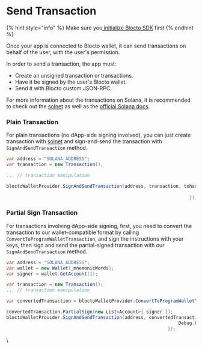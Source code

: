 # Send Transaction

{% hint style="info" %}
Make sure you[ initialize Blocto SDK](getting-started.md) first
{% endhint %}

Once your app is connected to Blocto wallet, it can send transactions on behalf of the user, with the user's permission.

In order to send a transaction, the app must:

* Create an unsigned transaction or transactions.
* Have it be signed by the user's Blocto wallet.
* Send it with Blocto custom JSON-RPC.

For more information about the transactions on Solana, it is recommended to check out the [solnet](https://github.com/bmresearch/Solnet) as well as the [official Solana docs](https://docs.solana.com/developing/programming-model/transactions).

### **Plain Transaction**

For plain transactions (no dApp-side signing involved), you can just create transaction with [solnet](https://github.com/bmresearch/Solnet) and sign-and-send the transaction with `SignAndSendTransaction` method.

```csharp
var address = "SOLANA_ADDRESS";
var transaction = new Transaction();

... // transaction manipulation

bloctoWalletProvider.SignAndSendTransaction(address, transaction, txhash => {                                                                     
                                                                        Debug.Log($"Tx hash: {txhash}");
                                                                    }); 
```

### **Partial Sign Transaction**

For transactions involving dApp-side signing, first, you need to convert the transaction to our wallet-compatible format by calling `ConvertToProgramWalletTransaction`, and sign the instructions with your keys, then sign and send the partial-signed transaction with our `SignAndSendTransaction` method.

```csharp
var address = "SOLANA_ADDRESS";
var wallet = new Wallet(_mnemonicWords);
var signer = wallet.GetAccount(1);

var transaction = new Transaction();
... // transaction manipulation

var convertedTransaction = bloctoWalletProvider.ConvertToProgramWalletTransaction(address, transaction);

convertedTransaction.PartialSign(new List<Account>{ signer });
bloctoWalletProvider.SignAndSendTransaction(address, convertedTransaction, txhash => {
                                                                Debug.Log($"Tx hash: {txhash}");
                                                            });
```

\
